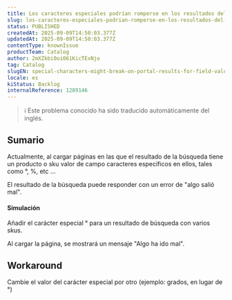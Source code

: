 ```yaml
---
title: Los caracteres especiales podrían romperse en los resultados del portal para los valores de campo
slug: los-caracteres-especiales-podrian-romperse-en-los-resultados-del-portal-para-los-valores-de-campo
status: PUBLISHED
createdAt: 2025-09-09T14:50:03.377Z
updatedAt: 2025-09-09T14:50:03.377Z
contentType: knownIssue
productTeam: Catalog
author: 2mXZkbi0oi061KicTExNjo
tag: Catalog
slugEN: special-characters-might-break-on-portal-results-for-field-values
locale: es
kiStatus: Backlog
internalReference: 1289146
---
```


>ℹ️ Este problema conocido ha sido traducido automáticamente del inglés.

## Sumario


Actualmente, al cargar páginas en las que el resultado de la búsqueda tiene un producto o sku valor de campo caracteres específicos en ellos, tales como °, %, etc ...

El resultado de la búsqueda puede responder con un error de "algo salió mal".


#### Simulación


Añadir el carácter especial ° para un resultado de búsqueda con varios skus.

Al cargar la página, se mostrará un mensaje "Algo ha ido mal".

## Workaround


Cambie el valor del carácter especial por otro (ejemplo: grados, en lugar de °)



